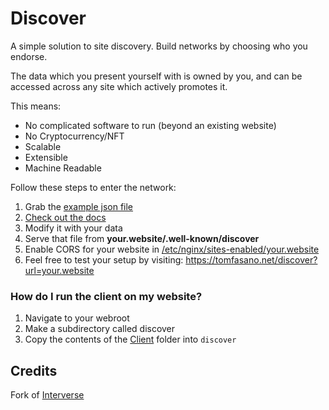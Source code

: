 # Discover

A simple solution to site discovery. Build networks by choosing who you endorse.

The data which you present yourself with is owned by you, and can be accessed across any site which actively promotes it.

This means:
* No complicated software to run (beyond an existing website)
* No Cryptocurrency/NFT
* Scalable
* Extensible
* Machine Readable

Follow these steps to enter the network:

1) Grab the [example json file](https://codeberg.org/onasaft/Discover/src/branch/master/.well-known/discover)
2) [Check out the docs](https://codeberg.org/onasaft/Discover/src/branch/master/Docs/README.md)
3) Modify it with your data
4) Serve that file from **your.website/.well-known/discover**
5) Enable CORS for your website in [/etc/nginx/sites-enabled/your.website](https://codeberg.org/onasaft/Discover/src/branch/master/Docs/Hosting/nginx.md)
6) Feel free to test your setup by visiting:
https://tomfasano.net/discover?url=your.website

### How do I run the client on my website?

1) Navigate to your webroot
2) Make a subdirectory called discover
3) Copy the contents of the [Client](Client/) folder into `discover`

## Credits
Fork of [Interverse](https://codeberg.org/gabe/Interverse)
